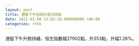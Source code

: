 ```yaml
---
layout: post
title: 港股下午初段升逾300點
date: 2021-01-08 13:02:19.000000000 +08:00
categories: rthk
---
```


港股下午升勢持續，恒生指數報27902點，升353點，升幅1.28%。
